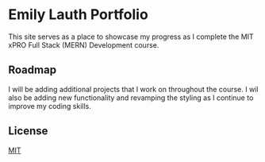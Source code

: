 
# Emily Lauth Portfolio

This site serves as a place to showcase my progress as I complete the MIT xPRO Full Stack (MERN) Development course.


## Roadmap

I will be adding additional projects that I work on throughout the course.
I wil also be adding new functionality and revamping the styling as I continue to improve my coding skills.


## License

[MIT](https://choosealicense.com/licenses/mit/)

